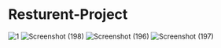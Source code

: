 # Resturent-Project
![1](https://github.com/Raveen-Jayarathne06/Resturent-Project/assets/89702673/426c4495-2d29-444d-84a3-7b3b39e9af32)
![Screenshot (198)](https://github.com/Raveen-Jayarathne06/Resturent-Project/assets/89702673/6d68793b-d30a-4d8a-ba56-fdb142005ef1)
![Screenshot (196)](https://github.com/Raveen-Jayarathne06/Resturent-Project/assets/89702673/2070aae7-34e9-497f-b490-54f999498ab3)
![Screenshot (197)](https://github.com/Raveen-Jayarathne06/Resturent-Project/assets/89702673/d4316095-e746-488d-875a-5e428d1989c1)
